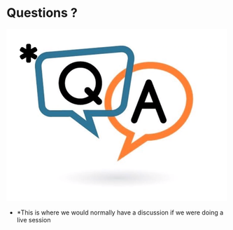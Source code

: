 # Questions ?
![image for questions and anwers](./images/q&a.png)
* *This is where we would normally have a discussion if we were doing a live session